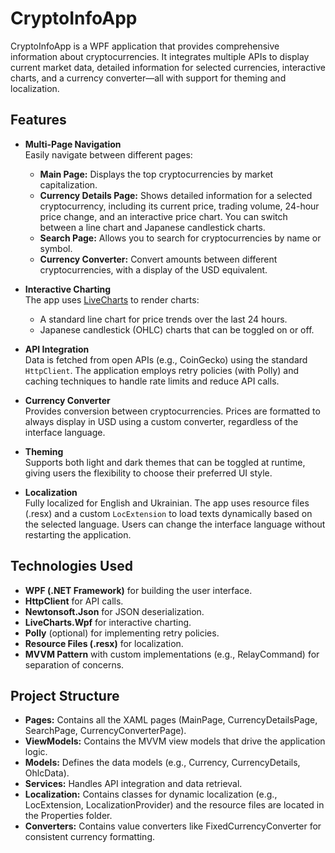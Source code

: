 # CryptoInfoApp

CryptoInfoApp is a WPF application that provides comprehensive information about cryptocurrencies. It integrates multiple APIs to display current market data, detailed information for selected currencies, interactive charts, and a currency converter—all with support for theming and localization.

## Features

- **Multi-Page Navigation**  
  Easily navigate between different pages:
  - **Main Page:** Displays the top cryptocurrencies by market capitalization.
  - **Currency Details Page:** Shows detailed information for a selected cryptocurrency, including its current price, trading volume, 24-hour price change, and an interactive price chart. You can switch between a line chart and Japanese candlestick charts.
  - **Search Page:** Allows you to search for cryptocurrencies by name or symbol.
  - **Currency Converter:** Convert amounts between different cryptocurrencies, with a display of the USD equivalent.

- **Interactive Charting**  
  The app uses [LiveCharts](https://github.com/Live-Charts/Live-Charts) to render charts:
  - A standard line chart for price trends over the last 24 hours.
  - Japanese candlestick (OHLC) charts that can be toggled on or off.

- **API Integration**  
  Data is fetched from open APIs (e.g., CoinGecko) using the standard `HttpClient`. The application employs retry policies (with Polly) and caching techniques to handle rate limits and reduce API calls.

- **Currency Converter**  
  Provides conversion between cryptocurrencies. Prices are formatted to always display in USD using a custom converter, regardless of the interface language.

- **Theming**  
  Supports both light and dark themes that can be toggled at runtime, giving users the flexibility to choose their preferred UI style.

- **Localization**  
  Fully localized for English and Ukrainian. The app uses resource files (.resx) and a custom `LocExtension` to load texts dynamically based on the selected language. Users can change the interface language without restarting the application.

## Technologies Used

- **WPF (.NET Framework)** for building the user interface.
- **HttpClient** for API calls.
- **Newtonsoft.Json** for JSON deserialization.
- **LiveCharts.Wpf** for interactive charting.
- **Polly** (optional) for implementing retry policies.
- **Resource Files (.resx)** for localization.
- **MVVM Pattern** with custom implementations (e.g., RelayCommand) for separation of concerns.

## Project Structure

- **Pages:** Contains all the XAML pages (MainPage, CurrencyDetailsPage, SearchPage, CurrencyConverterPage).
- **ViewModels:** Contains the MVVM view models that drive the application logic.
- **Models:** Defines the data models (e.g., Currency, CurrencyDetails, OhlcData).
- **Services:** Handles API integration and data retrieval.
- **Localization:** Contains classes for dynamic localization (e.g., LocExtension, LocalizationProvider) and the resource files are located in the Properties folder.
- **Converters:** Contains value converters like FixedCurrencyConverter for consistent currency formatting.
